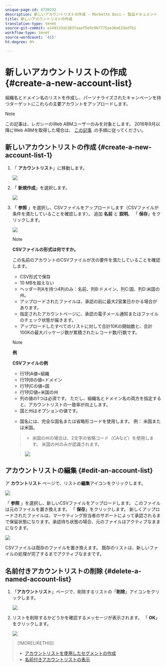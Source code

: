```yaml
---
unique-page-id: 4720232
description: 新しいアカウントリストの作成 — Marketto Docs — 製品ドキュメント
title: 新しいアカウントリストの作成
translation-type: tm+mt
source-git-commit: e149133a5383faaef5e9c9b7775ae36e633ed7b1
workflow-type: tm+mt
source-wordcount: '415'
ht-degree: 0%

---
```



# 新しいアカウントリストの作成 {#create-a-new-account-list}

組織名とドメイン名のリストを作成し、パーソナライズされたキャンペーンを持つターゲットにこれらの主要アカウントをアップロードします。

>[!NOTE]
>
>この記事は、レガシーのWeb ABMユーザーのみを対象とします。 2016年9月以降にWeb ABMを取得した場合は、 [この記事](http://docs.marketo.com/display/DOCS/Account+Lists#AccountLists-CreateaNewAccountList) .の手順に従ってください。

## 新しいアカウントリストの作成 {#create-a-new-account-list-1}

1. 「 **アカウントリスト**」に移動します。

   ![](assets/dropdown-account-lists-hand.jpg)

1. 「 **新規作成**」を選択します。

   ![](assets/create-new-account-list-hand.jpg)

1. 「 **参照** 」を選択し、CSVファイルをアップロードします（CSVファイルが条件を満たしていることを確認します）。 追加 **名前** と **説明**。 「 **保存**」をクリックします。

   ![](assets/create-account-list-hands.jpg)

   >[!NOTE]
   >
   >**CSVファイルの形式は何ですか。**
   >
   >
   >この名前のアカウントのCSVファイルが次の要件を満たしていることを確認します。
   >
   >* CSV形式で保存
   >* 10 MBを超えない
   >* ヘッダー列Aを持つ4列のみ：名前、列B:ドメイン、列C:国、列D:米国の州。
   >* アップロードされたファイルは、承認の前に最大2営業日かかる場合があります。
   >* 指定されたアカウントページに、承認の電子メール通知またはファイルのチェック状態が届きます。
   >* アップロードしたすべてのリストに対して合計10Kの開始数と、合計100Kの最大パッケージ数が累積されたレコード数/行数です。


   >[!NOTE]
   >
   >**例**
   >
   >**CSVファイルの例**
   >
   >* 行1列A値=組織
   >* 行1列Bの値=ドメイン
   >* 行1列Cの値=国
   >* 行1列D値=米国の州
   >* 列の値の1つは必須です。 ただし、組織名とドメイン名の両方を指定すると、アカウントリストの一致率が向上します。
   >* 国と州はオプションの値です。

      >
      >  
   * 国名には、完全な国名または省略形コードを使用します。 例： 米国または米国。
   >  * 米国の州の場合は、2文字の省略コード（CAなど）を使用します。 米国の州のみが認識されます。

   >    
   >![](assets/image2015-2-25-12-3a19-3a10.png)

## アカウントリストの編集 {#edit-an-account-list}

ア **カウントリスト** ページで、リストの**編集**アイコンをクリックします。

![](assets/create-new-account-list-edit.jpg)

「 **参照** 」を選択し、新しいCSVファイルをアップロードします。 このファイルは元のファイルを置き換えます。 「 **保存**」をクリックします。 新しくアップロードされたファイルは、マーケティング担当者のサポートによって承認されるまで保留状態になります。承認待ち状態の場合、元のファイルはアクティブなままになります。

![](assets/set-account-list-edit-hands.jpg)

CSVファイルは既存のファイルを置き換えます。 既存のリストは、新しいファイルの処理が完了するまでアクティブなままです。

## 名前付きアカウントリストの削除 {#delete-a-named-account-list}

1. 「**アカウントリスト**」ページで、削除するリストの「**削除**」アイコンをクリックします。

   ![](assets/create-new-account-list-delete.jpg)

1. リストを削除するかどうかを確認するメッセージが表示されます。 「 **OK**」をクリックします。

   ![](assets/delete-notification-hand.jpg)

>[!MORELIKETHIS]
>
>* [アカウントリストを使用したセグメントの作成](create-a-segment-using-an-account-list.md)
>* [名前付きアカウントリストの表示](http://docs.marketo.com/pages/viewpage.action?pageid=4720244)

